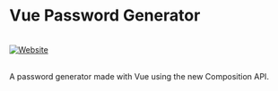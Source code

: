 # Vue Password Generator

<br/>

<a href="https://bunnythelifeguard.github.io/password-generator/">
  <img alt="Website" src="https://img.shields.io/website?url=https%3A%2F%2Fbunnythelifeguard.github.io%2Fpassword-generator%2F">
</a>
 
<br/>
<br/>

A password generator made with Vue using the new Composition API.

